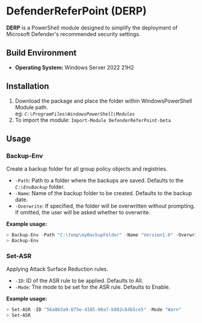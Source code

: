 # DefenderReferPoint (DERP)
**DERP** is a PowerShell module designed to simplify the deployment of Microsoft Defender's recommended security settings.
## Build Environment
- **Operating System:** Windows Server 2022 21H2

## Installation
1. Download the package and place the folder within WindowsPowerShell Module path.  
eg: *`C:\ProgramFiles\WindowsPowerShell\Modules`*  
2. To import the module: `Import-Module DefenderReferPoint-beta`

## Usage
### Backup-Env
Create a backup folder for all group policy objects and registries.  
- `-Path`: Path to a folder where the backups are saved. Defaults to the *`C:\EnvBackup`* folder.
- `-Name`: Name of the backup folder to be created. Defaults to the backup date.
- `-Overwrite`: If specified, the folder will be overwritten without prompting. If omitted, the user will be asked whether to overwrite.

**Example usage:**  
```powershell
> Backup-Env -Path "C:\temp\myBackupFolder" -Name "Version1.0" -Overwrite
> Backup-Env
```

### Set-ASR
Applying Attack Surface Reduction rules.
- `-ID`: ID of the ASR rule to be applied. Defaults to All.
- `-Mode`: The mode to be set for the ASR rule. Defaults to Enable.

**Example usage:**  
```powershell
> Set-ASR -ID "56a863a9-875e-4185-98a7-b882c64b5ce5" -Mode "Warn"
> Set-ASR
```
